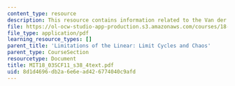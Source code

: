 ```yaml
---
content_type: resource
description: This resource contains information related to the Van der pol equation.
file: https://ol-ocw-studio-app-production.s3.amazonaws.com/courses/18-03sc-differential-equations-fall-2011/8d1d4696db2a6e6ead426774040c9afd_MIT18_03SCF11_s38_4text.pdf
file_type: application/pdf
learning_resource_types: []
parent_title: 'Limitations of the Linear: Limit Cycles and Chaos'
parent_type: CourseSection
resourcetype: Document
title: MIT18_03SCF11_s38_4text.pdf
uid: 8d1d4696-db2a-6e6e-ad42-6774040c9afd
---
```

